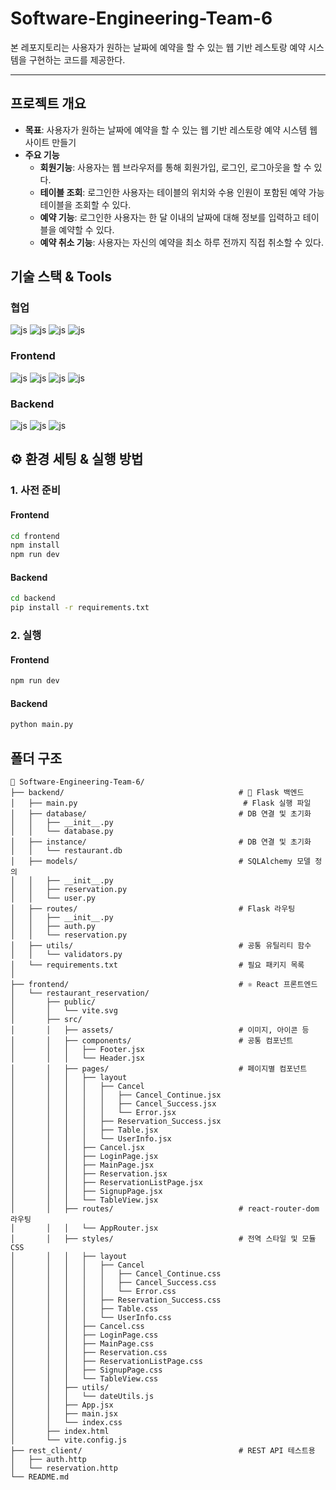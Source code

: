 # Software-Engineering-Team-6

본 레포지토리는 사용자가 원하는 날짜에 예약을 할 수 있는 웹 기반 레스토랑 예약 시스템을 구현하는 코드를 제공한다.

---
## 프로젝트 개요
* **목표**: 사용자가 원하는 날짜에 예약을 할 수 있는 웹 기반 레스토랑 예약 시스템 웹사이트 만들기
* **주요 기능**
    * **회원기능**: 사용자는 웹 브라우저를 통해 회원가입, 로그인, 로그아웃을 할 수 있다.
    * **테이블 조회**: 로그인한 사용자는 테이블의 위치와 수용 인원이 포함된 예약 가능 테이블을 조회할 수 있다.
    * **예약 기능**: 로그인한 사용자는 한 달 이내의 날짜에 대해 정보를 입력하고 테이블을 예약할 수 있다.
    * **예약 취소 기능**: 사용자는 자신의 예약을 최소 하루 전까지 직접 취소할 수 있다.


## 기술 스택 & Tools

### 협업
![js](https://img.shields.io/badge/Notion-000000?style=for-the-badge&logo=notion&logoColor=white) ![js](https://img.shields.io/badge/GIT-E44C30?style=for-the-badge&logo=git&logoColor=white) ![js](https://img.shields.io/badge/GitHub-100000?style=for-the-badge&logo=github&logoColor=white) ![js](https://img.shields.io/badge/figma-%23F24E1E.svg?style=for-the-badge&logo=figma&logoColor=white)
### Frontend
![js](https://img.shields.io/badge/HTML-239120?style=for-the-badge&logo=html5&logoColor=white) ![js](https://img.shields.io/badge/CSS-239120?&style=for-the-badge&logo=css3&logoColor=white) ![js](https://img.shields.io/badge/JavaScript-F7DF1E?style=for-the-badge&logo=JavaScript&logoColor=white) ![js](https://img.shields.io/badge/React-20232A?style=for-the-badge&logo=react&logoColor=61DAFB)

### Backend
![js](https://img.shields.io/badge/Python-3776AB?style=for-the-badge&logo=python&logoColor=white) ![js](https://img.shields.io/badge/Flask-000000?style=for-the-badge&logo=flask&logoColor=white) ![js](https://img.shields.io/badge/SQLite-07405E?style=for-the-badge&logo=sqlite&logoColor=white)


## ⚙️ 환경 세팅 & 실행 방법

### 1. 사전 준비

#### Frontend
```bash
cd frontend
npm install
npm run dev
```

#### Backend
```bash
cd backend
pip install -r requirements.txt
```

### 2. 실행

#### Frontend
```bash
npm run dev
```

#### Backend
```bash
python main.py
```


## 폴더 구조
```
📁 Software-Engineering-Team-6/
├── backend/                                       # 🐍 Flask 백엔드
│   ├── main.py                                     # Flask 실행 파일
│   ├── database/                                  # DB 연결 및 초기화
│   │   ├── __init__.py
│   │   └── database.py  
│   ├── instance/                                  # DB 연결 및 초기화
│   │   └── restaurant.db               
│   ├── models/                                    # SQLAlchemy 모델 정의
│   │   ├── __init__.py
│   │   ├── reservation.py
│   │   └── user.py
│   ├── routes/                                    # Flask 라우팅
│   │   ├── __init__.py
│   │   ├── auth.py
│   │   └── reservation.py
│   ├── utils/                                     # 공통 유틸리티 함수
│   │   └── validators.py               
│   └── requirements.txt                           # 필요 패키지 목록
│
├── frontend/                                      # ⚛️ React 프론트엔드
│   └── restaurant_reservation/
│       ├── public/
│       │   └── vite.svg
│       ├── src/
│       │   ├── assets/                            # 이미지, 아이콘 등
│       │   ├── components/                        # 공통 컴포넌트
│       │   │   ├── Footer.jsx
│       │   │   └── Header.jsx
│       │   ├── pages/                             # 페이지별 컴포넌트
│       │   │   ├── layout
│       │   │   │   ├── Cancel
│       │   │   │   │   ├── Cancel_Continue.jsx
│       │   │   │   │   ├── Cancel_Success.jsx
│       │   │   │   │   └── Error.jsx
│       │   │   │   ├── Reservation_Success.jsx
│       │   │   │   ├── Table.jsx
│       │   │   │   └── UserInfo.jsx
│       │   │   ├── Cancel.jsx
│       │   │   ├── LoginPage.jsx
│       │   │   ├── MainPage.jsx
│       │   │   ├── Reservation.jsx
│       │   │   ├── ReservationListPage.jsx
│       │   │   ├── SignupPage.jsx
│       │   │   └── TableView.jsx
│       │   ├── routes/                            # react-router-dom 라우팅
│       │   │   └── AppRouter.jsx
│       │   ├── styles/                            # 전역 스타일 및 모듈 CSS
│       │   │   ├── layout
│       │   │   │   ├── Cancel
│       │   │   │   │   ├── Cancel_Continue.css
│       │   │   │   │   ├── Cancel_Success.css
│       │   │   │   │   └── Error.css
│       │   │   │   ├── Reservation_Success.css
│       │   │   │   ├── Table.css
│       │   │   │   └── UserInfo.css
│       │   │   ├── Cancel.css
│       │   │   ├── LoginPage.css
│       │   │   ├── MainPage.css
│       │   │   ├── Reservation.css
│       │   │   ├── ReservationListPage.css
│       │   │   ├── SignupPage.css
│       │   │   └── TableView.css
│       │   ├── utils/
│       │   │   └── dateUtils.js
│       │   ├── App.jsx
│       │   ├── main.jsx
│       │   └── index.css
│       ├── index.html
│       └── vite.config.js
├── rest_client/                                   # REST API 테스트용
│   ├── auth.http
│   └── reservation.http
└── README.md
```


